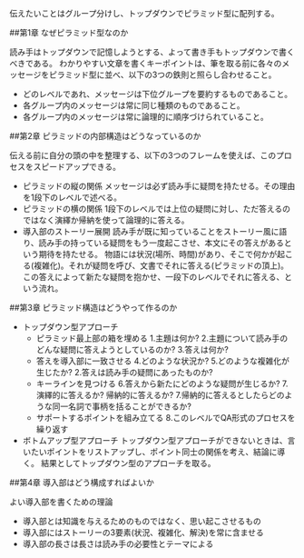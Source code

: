 伝えたいことはグループ分けし、トップダウンでピラミッド型に配列する。

##第1章 なぜピラミッド型なのか

読み手はトップダウンで記憶しようとする、よって書き手もトップダウンで書くべきである。
わかりやすい文章を書くキーポイントは、筆を取る前に各々のメッセージをピラミッド型に並べ、以下の3つの鉄則と照らし合わせること。
- どのレベルであれ、メッセージは下位グループを要約するものであること。
- 各グループ内のメッセージは常に同じ種類のものであること。
- 各グループ内のメッセージは常に論理的に順序づけられていること。

##第2章 ピラミッドの内部構造はどうなっているのか

伝える前に自分の頭の中を整理する、以下の3つのフレームを使えば、このプロセスをスピードアップできる。
- ピラミッドの縦の関係
メッセージは必ず読み手に疑問を持たせる。その理由を1段下のレベルで述べる。
- ピラミッドの横の関係
1段下のレベルでは上位の疑問に対し、ただ答えるのではなく演繹か帰納を使って論理的に答える。
- 導入部のストーリー展開
読み手が既に知っていることをストーリー風に語り、読み手の持っている疑問をもう一度起こさせ、本文にその答えがあるという期待を持たせる。
物語には状況(場所、時間)があり、そこで何かが起こる(複雑化)。それが疑問を呼び、文書でそれに答える(ピラミッドの頂上)。
この答えによって新たな疑問を抱かせ、一段下のレベルでそれに答える、という流れ。

##第3章 ピラミッド構造はどうやって作るのか

- トップダウン型アプローチ
  - ピラミッド最上部の箱を埋める
    1.主題は何か?
    2.主題について読み手のどんな疑問に答えようとしているのか?
    3.答えは何か?
  - 答えを導入部に一致させる
    4.どのような状況か?
    5.どのような複雑化が生じたか?
    2.答えは読み手の疑問にあったものか?
  - キーラインを見つける
    6.答えから新たにどのような疑問が生じるか?
    7.演繹的に答えるか? 帰納的に答えるか?
    7.帰納的に答えるとしたらどのような同一名詞で事柄を括ることができるか?
  - サポートするポイントを組み立てる
    8.このレベルでQA形式のプロセスを繰り返す
- ボトムアップ型アプローチ
トップダウン型アプローチができないときは、言いたいポイントをリストアップし、ポイント同士の関係を考え、結論に導く。
結果としてトップダウン型のアプローチを取る。

##第4章 導入部はどう構成すればよいか

よい導入部を書くための理論
  - 導入部とは知識を与えるためのものではなく、思い起こさせるもの
  - 導入部にはストーリーの3要素(状況、複雑化、解決)を常に含ませる
  - 導入部の長さは長さは読み手の必要性とテーマによる
